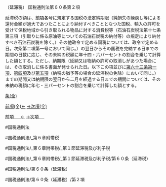 （延滞税）
国税通則法第６０条第２項

延滞税の額は、[前項](国税通則法＿＿＿＿＿第６０条第１項)各号に規定する国税の法定納期限（純損失の繰戻し等による還付金額が過大であつたことにより納付すべきこととなつた国税、輸入の許可を受けて保税地域から引き取られる物品に対する消費税等（石油石炭税法第十七条第三項（引取りに係る原油等についての石油石炭税の納付等）の規定により納付すべき石油石炭税を除く。）その他政令で定める国税については、政令で定める日。次条第二項第一号において同じ。）の翌日からその国税を完納する日までの期間の日数に応じ、その未納の税額に年十四・六パーセントの割合を乗じて計算した額とする。ただし、納期限（延納又は物納の許可の取消しがあつた場合には、その取消しに係る書面が発せられた日。以下この項並びに[第六十三条第一項](国税通則法＿＿＿＿＿第６３条第１項)、[第四項](国税通則法＿＿＿＿＿第６０条第４項)及び[第五項](国税通則法＿＿＿＿＿第６０条第５項)（納税の猶予等の場合の延滞税の免除）において同じ。）までの期間又は納期限の翌日から二月を経過する日までの期間については、その未納の税額に年七・三パーセントの割合を乗じて計算した額とする。

[条(全)](国税通則法＿＿＿＿＿第６０条_.md)

[前項(全)←](国税通則法＿＿＿＿＿第６０条第１項_.md)    [→次項(全)](国税通則法＿＿＿＿＿第６０条第３項_.md)

[前項 　 ←](国税通則法＿＿＿＿＿第６０条第１項.md)    [→次項 　 ](国税通則法＿＿＿＿＿第６０条第３項.md)



#国税通則法

#国税通則法/_第６章附帯税

#国税通則法/_第６章附帯税/_第１節延滞税及び利子税

#国税通則法/_第６章附帯税/_第１節延滞税及び利子税/第６０条（延滞税）

#国税通則法/第６０条（延滞税）

#国税通則法/第６０条（延滞税）/第２項

